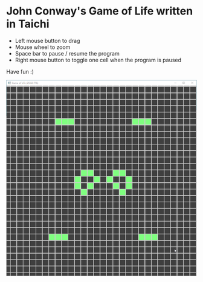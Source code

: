 # John Conway's Game of Life written in Taichi

- Left mouse button to drag
- Mouse wheel to zoom
- Space bar to pause / resume the program
- Right mouse button to toggle one cell when the program is paused

Have fun :)

![demo](demo.gif)